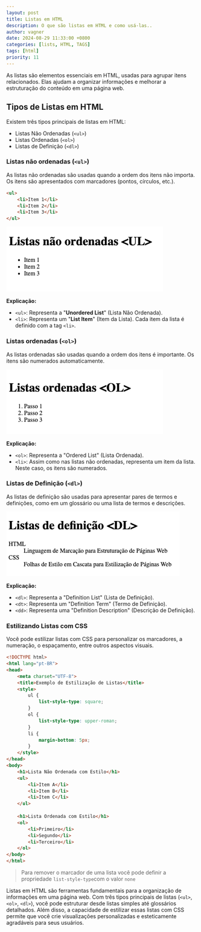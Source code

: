 ```yaml
---
layout: post
title: Listas em HTML
description: O que são listas em HTML e como usá-las..
author: vagner
date: 2024-08-29 11:33:00 +0800
categories: [lists, HTML, TAGS]
tags: [html]
priority: 11
---
```



As listas são elementos essenciais em HTML, usadas para agrupar itens relacionados. Elas ajudam a organizar informações e melhorar a estruturação do conteúdo em uma página web.

## Tipos de Listas em HTML

Existem três tipos principais de listas em HTML:

- Listas Não Ordenadas (`<ul>`)
- Listas Ordenadas (`<ol>`)
- Listas de Definição (`<dl>`)

### Listas não ordenadas (`<ul>`)

As listas não ordenadas são usadas quando a ordem dos itens não importa. Os itens são apresentados com marcadores (pontos, círculos, etc.).


```html
<ul>
    <li>Item 1</li>
    <li>Item 2</li>
    <li>Item 3</li>
</ul>
``` 

![Exemplo de lista não ordenada](/assets/img/unordered-list.png)

**Explicação:**
- `<ul>`: Representa a "**Unordered List**" (Lista Não Ordenada).
- `<li>`: Representa um "**List Item**" (Item da Lista). Cada item da lista é definido com a tag `<li>`.

### Listas ordenadas (`<ol>`)

As listas ordenadas são usadas quando a ordem dos itens é importante. Os itens são numerados automaticamente.

![Exemplo de lista ordenada](/assets/img/ordered-list.png)

**Explicação:**
- `<ol>`: Representa a "Ordered List" (Lista Ordenada).
- `<li>`: Assim como nas listas não ordenadas, representa um item da lista. Neste caso, os itens são numerados.

### Listas de Definição (`<dl>`)

As listas de definição são usadas para apresentar pares de termos e definições, como em um glossário ou uma lista de termos e descrições.

![Exemplo de lista de definição](/assets/img/definition-list.png)

**Explicação:**
- `<dl>`: Representa a "Definition List" (Lista de Definição).
- `<dt>`: Representa um "Definition Term" (Termo de Definição).
- `<dd>`: Representa uma "Definition Description" (Descrição de Definição).


### Estilizando Listas com CSS

Você pode estilizar listas com CSS para personalizar os marcadores, a numeração, o espaçamento, entre outros aspectos visuais.

```html
<!DOCTYPE html>
<html lang="pt-BR">
<head>
    <meta charset="UTF-8">
    <title>Exemplo de Estilização de Listas</title>
    <style>
        ul {
            list-style-type: square;
        }
        ol {
            list-style-type: upper-roman;
        }
        li {
            margin-bottom: 5px;
        }
    </style>
</head>
<body>
    <h1>Lista Não Ordenada com Estilo</h1>
    <ul>
        <li>Item A</li>
        <li>Item B</li>
        <li>Item C</li>
    </ul>

    <h1>Lista Ordenada com Estilo</h1>
    <ol>
        <li>Primeiro</li>
        <li>Segundo</li>
        <li>Terceiro</li>
    </ol>
</body>
</html>
```

> Para remover o marcador de uma lista você pode definir a propriedade `list-style-type`com o valor `none`

Listas em HTML são ferramentas fundamentais para a organização de informações em uma página web. Com três tipos principais de listas (`<ul>`, `<ol>`, `<dl>`), você pode estruturar desde listas simples até glossários detalhados. Além disso, a capacidade de estilizar essas listas com CSS permite que você crie visualizações personalizadas e esteticamente agradáveis para seus usuários.






